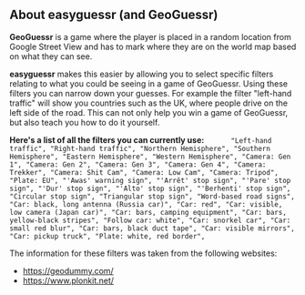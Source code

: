 About easyguessr (and GeoGuessr)
-----------------------------------------------------------------------------------------------
**GeoGuessr** is a game where the player is placed in a random location from Google Street View
and has to mark where they are on the world map based on what they can see.

**easyguessr** makes this easier by allowing you to select specific filters relating to what
you could be seeing in a game of GeoGuessr. Using these filters you can narrow down your
guesses. For example the filter "left-hand traffic" will show you countries such as the UK,
where people drive on the left side of the road.
This can not only help you win a game of GeoGuessr, but also teach you how to do it yourself.

**Here's a list of all the filters you can currently use:**
`      "Left-hand traffic",
      "Right-hand traffic",
      "Northern Hemisphere",
      "Southern Hemisphere",
      "Eastern Hemisphere",
      "Western Hemisphere",
      "Camera: Gen 1",
      "Camera: Gen 2",
      "Camera: Gen 3",
      "Camera: Gen 4",
      "Camera: Trekker",
      "Camera: Shit Cam",
      "Camera: Low Cam",
      "Camera: Tripod",
      "Plate: EU",
      "'Awas' warning sign",
      "'Arrêt' stop sign",
      "'Pare' stop sign",
      "'Dur' stop sign",
      "'Alto' stop sign",
      "'Berhenti' stop sign",
      "Circular stop sign",
      "Triangular stop sign",
      "Word-based road signs",
      "Car: black, long antenna (Russia car)",
      "Car: red",
      "Car: visible, low camera (Japan car)",
      "Car: bars, camping equipment",
      "Car: bars, yellow-black stripes",
      "Follow car: white",
      "Car: snorkel car",
      "Car: small red blur",
      "Car: bars, black duct tape",
      "Car: visible mirrors",
      "Car: pickup truck",
      "Plate: white, red border",`

The information for these filters was taken from the following websites:
- https://geodummy.com/
- https://www.plonkit.net/

